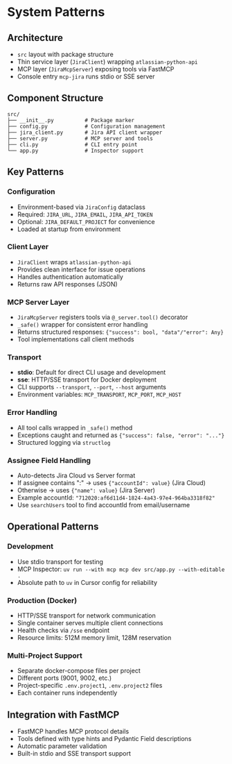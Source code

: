 # System Patterns

## Architecture

- `src` layout with package structure
- Thin service layer (`JiraClient`) wrapping `atlassian-python-api`
- MCP layer (`JiraMcpServer`) exposing tools via FastMCP
- Console entry `mcp-jira` runs stdio or SSE server

## Component Structure

```
src/
├── __init__.py          # Package marker
├── config.py            # Configuration management
├── jira_client.py       # Jira API client wrapper
├── server.py            # MCP server and tools
├── cli.py               # CLI entry point
└── app.py               # Inspector support
```

## Key Patterns

### Configuration
- Environment-based via `JiraConfig` dataclass
- Required: `JIRA_URL`, `JIRA_EMAIL`, `JIRA_API_TOKEN`
- Optional: `JIRA_DEFAULT_PROJECT` for convenience
- Loaded at startup from environment

### Client Layer
- `JiraClient` wraps `atlassian-python-api`
- Provides clean interface for issue operations
- Handles authentication automatically
- Returns raw API responses (JSON)

### MCP Server Layer
- `JiraMcpServer` registers tools via `@_server.tool()` decorator
- `_safe()` wrapper for consistent error handling
- Returns structured responses: `{"success": bool, "data"/"error": Any}`
- Tool implementations call client methods

### Transport
- **stdio**: Default for direct CLI usage and development
- **sse**: HTTP/SSE transport for Docker deployment
- CLI supports `--transport`, `--port`, `--host` arguments
- Environment variables: `MCP_TRANSPORT`, `MCP_PORT`, `MCP_HOST`

### Error Handling
- All tool calls wrapped in `_safe()` method
- Exceptions caught and returned as `{"success": false, "error": "..."}`
- Structured logging via `structlog`

### Assignee Field Handling
- Auto-detects Jira Cloud vs Server format
- If assignee contains ":" → uses `{"accountId": value}` (Jira Cloud)
- Otherwise → uses `{"name": value}` (Jira Server)
- Example accountId: `"712020:af6d11d4-1824-4a43-97e4-964ba3318f82"`
- Use `searchUsers` tool to find accountId from email/username

## Operational Patterns

### Development
- Use stdio transport for testing
- MCP Inspector: `uv run --with mcp mcp dev src/app.py --with-editable .`
- Absolute path to `uv` in Cursor config for reliability

### Production (Docker)
- HTTP/SSE transport for network communication
- Single container serves multiple client connections
- Health checks via `/sse` endpoint
- Resource limits: 512M memory limit, 128M reservation

### Multi-Project Support
- Separate docker-compose files per project
- Different ports (9001, 9002, etc.)
- Project-specific `.env.project1`, `.env.project2` files
- Each container runs independently

## Integration with FastMCP

- FastMCP handles MCP protocol details
- Tools defined with type hints and Pydantic Field descriptions
- Automatic parameter validation
- Built-in stdio and SSE transport support

